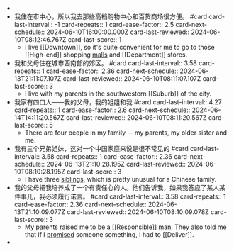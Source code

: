-
- 我住在市中心，所以我去那些高档购物中心和百货商场很方便。 #card
  card-last-interval:: -1
  card-repeats:: 1
  card-ease-factor:: 2.5
  card-next-schedule:: 2024-06-10T16:00:00.000Z
  card-last-reviewed:: 2024-06-10T08:12:46.767Z
  card-last-score:: 1
	- I live [[Downtown]], so it's quite convenient for me to go to those [[High-end]] shopping [malls]([[Malls]]) and [[Department]] stores.
- 我和父母住在城市西南部的郊区。 #card
  card-last-interval:: 3.58
  card-repeats:: 1
  card-ease-factor:: 2.36
  card-next-schedule:: 2024-06-13T21:11:07.107Z
  card-last-reviewed:: 2024-06-10T08:11:07.107Z
  card-last-score:: 3
	- I live with my parents in the southwestern [[Suburb]] of the city.
- 我家有四口人——我的父母，我的姐姐和我 #card
  card-last-interval:: 4.27
  card-repeats:: 1
  card-ease-factor:: 2.6
  card-next-schedule:: 2024-06-14T14:11:20.567Z
  card-last-reviewed:: 2024-06-10T08:11:20.567Z
  card-last-score:: 5
	- There are four people in my family -- my parents, my older sister and me.
- 我有三个兄弟姐妹，这对一个中国家庭来说是很不常见的 #card
  card-last-interval:: 3.58
  card-repeats:: 1
  card-ease-factor:: 2.36
  card-next-schedule:: 2024-06-13T21:10:28.195Z
  card-last-reviewed:: 2024-06-10T08:10:28.195Z
  card-last-score:: 3
	- I have three [siblings]([[Sibling]]), which is pretty unusual for a Chinese family.
- 我的父母把我培养成了一个有责任心的人。他们告诉我，如果我答应了某人某件事儿，我必须履行诺言。 #card
  card-last-interval:: 3.58
  card-repeats:: 1
  card-ease-factor:: 2.36
  card-next-schedule:: 2024-06-13T21:10:09.077Z
  card-last-reviewed:: 2024-06-10T08:10:09.078Z
  card-last-score:: 3
	- My parents raised me to be a [[Responsible]] man. They also told me that if I [promised]([[Promise]]) someone something, I had to [[Deliver]].
-